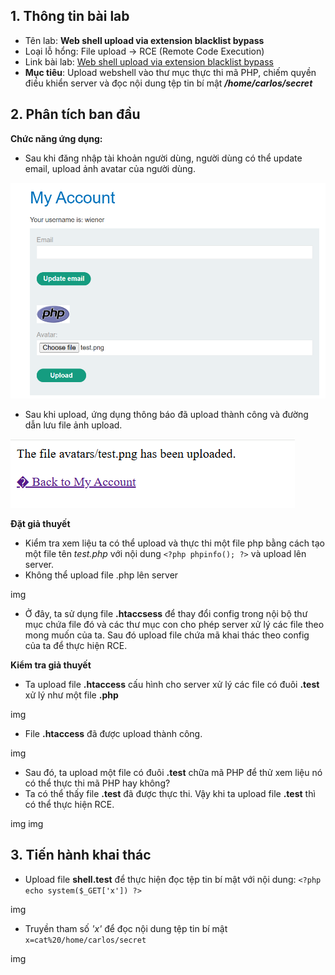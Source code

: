 ## 1. Thông tin bài lab
- Tên lab: **Web shell upload via extension blacklist bypass**
- Loại lỗ hổng: File upload -> RCE (Remote Code Execution)
- Link bài lab: [Web shell upload via extension blacklist bypass](https://portswigger.net/web-security/file-upload/lab-file-upload-web-shell-upload-via-extension-blacklist-bypass)
- **Mục tiêu**: Upload webshell vào thư mục thực thi mã PHP, chiếm quyền điều khiển server và đọc nội dung tệp tin bí mật _**/home/carlos/secret**_
## 2. Phân tích ban đầu
**Chức năng ứng dụng:** 
- Sau khi đăng nhập tài khoản người dùng, người dùng có thể update email, upload ảnh avatar của người dùng.

![img1](./img/lab1/img1.png)

- Sau khi upload, ứng dụng thông báo đã upload thành công và đường dẫn lưu file ảnh upload.

![img2](./img/lab1/img2.png)

**Đặt giả thuyết**
-	Kiểm tra xem liệu ta có thể upload và thực thi một file php bằng cách tạo một file tên _test.php_ với nội dung `<?php phpinfo(); ?>` và upload lên server.
- Không thể upload file .php lên server

img

- Ở đây, ta sử dụng file **.htaccsess** để thay đổi config trong nội bộ thư mục chứa file đó và các thư mục con cho phép server xử lý các file theo mong muốn của ta. Sau đó upload file chứa mã khai thác theo config của ta để thực hiện RCE.

**Kiểm tra giả thuyết**
- Ta upload file **.htaccess** cấu hình cho server xử lý các file có đuôi **.test** xử lý như một file **.php**

img

- File **.htaccess** đã được upload thành công.

img

- Sau đó, ta upload một file có đuôi **.test** chữa mã PHP để thử xem liệu nó có thể thực thi mã PHP hay không?
- Ta có thể thấy file **.test** đã được thực thi. Vậy khi ta upload file **.test** thì có thể thực hiện RCE.

img
img

## 3. Tiến hành khai thác
- Upload file **shell.test** để thực hiện đọc tệp tin bí mật với nội dung: `<?php echo system($_GET['x']) ?>`

img

- Truyền tham số *'x'* để đọc nội dung tệp tin bí mật `x=cat%20/home/carlos/secret`

img
